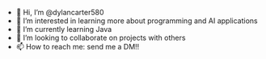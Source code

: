 - 👋 Hi, I’m @dylancarter580
- 👀 I’m interested in learning more about programming and AI applications
- 🌱 I’m currently learning Java
- 💞️ I’m looking to collaborate on projects with others
- 📫 How to reach me: send me a DM!!

<!---
dylancarter580/dylancarter580 is a ✨ special ✨ repository because its `README.md` (this file) appears on your GitHub profile.
You can click the Preview link to take a look at your changes.
--->
